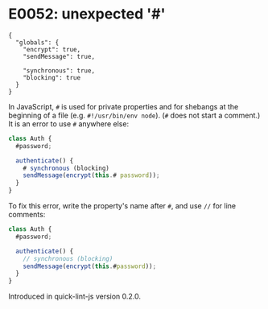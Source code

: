 # E0052: unexpected '#'

```config-for-examples
{
  "globals": {
    "encrypt": true,
    "sendMessage": true,

    "synchronous": true,
    "blocking": true
  }
}
```

In JavaScript, `#` is used for private properties and for shebangs at the
beginning of a file (e.g. `#!/usr/bin/env node`). (`#` does not start a
comment.) It is an error to use `#` anywhere else:

```javascript
class Auth {
  #password;

  authenticate() {
    # synchronous (blocking)
    sendMessage(encrypt(this.# password));
  }
}
```

To fix this error, write the property's name after `#`, and use `//` for line
comments:

```javascript
class Auth {
  #password;

  authenticate() {
    // synchronous (blocking)
    sendMessage(encrypt(this.#password));
  }
}
```

Introduced in quick-lint-js version 0.2.0.
